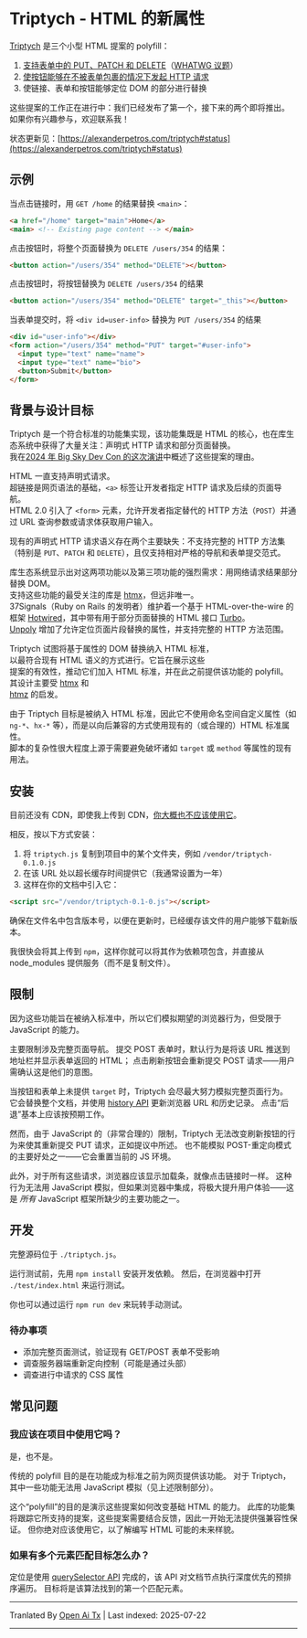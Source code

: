 ﻿
# Triptych - HTML 的新属性

[Triptych](https://alexanderpetros.com/triptych) 是三个小型 HTML 提案的 polyfill：

1. [支持表单中的 PUT、PATCH 和 DELETE](https://alexanderpetros.com/triptych/form-http-methods)（[WHATWG 议题](https://github.com/whatwg/html/issues/3577#issuecomment-2294931398)）
2. [使按钮能够在不被表单包裹的情况下发起 HTTP 请求](https://alexanderpetros.com/triptych/button-actions)
3. 使链接、表单和按钮能够定位 DOM 的部分进行替换

这些提案的工作正在进行中：我们已经发布了第一个，接下来的两个即将推出。
如果你有兴趣参与，欢迎联系我！

状态更新见：[https://alexanderpetros.com/triptych#status](https://alexanderpetros.com/triptych#status)

## 示例

当点击链接时，用 `GET /home` 的结果替换 `<main>`： 


```html
<a href="/home" target="main">Home</a>
<main> <!-- Existing page content --> </main>
```
点击按钮时，将整个页面替换为 `DELETE /users/354` 的结果：

```html
<button action="/users/354" method="DELETE"></button>
```
点击按钮时，将按钮替换为 `DELETE /users/354` 的结果

```html
<button action="/users/354" method="DELETE" target="_this"></button>
```


当表单提交时，将 `<div id=user-info>` 替换为 `PUT /users/354` 的结果


```html
<div id="user-info"></div>
<form action="/users/354" method="PUT" target="#user-info">
  <input type="text" name="name">
  <input type="text" name="bio">
  <button>Submit</button>
</form>
```
## 背景与设计目标

Triptych 是一个符合标准的功能集实现，该功能集既是 HTML 的核心，也在库生态系统中获得了大量关注：声明式 HTTP 请求和部分页面替换。  
我在[2024 年 Big Sky Dev Con 的这次演讲](https://unplannedobsolescence.com/blog/life-and-death-of-htmx/)中概述了这些提案的理由。

HTML 一直支持声明式请求。  
超链接是网页语法的基础，`<a>` 标签让开发者指定 HTTP 请求及后续的页面导航。  
HTML 2.0 引入了 `<form>` 元素，允许开发者指定替代的 HTTP 方法（`POST`）并通过 URL 查询参数或请求体获取用户输入。

现有的声明式 HTTP 请求语义存在两个主要缺失：不支持完整的 HTTP 方法集（特别是 `PUT`、`PATCH` 和 `DELETE`），且仅支持相对严格的导航和表单提交范式。

库生态系统显示出对这两项功能以及第三项功能的强烈需求：用网络请求结果部分替换 DOM。  
支持这些功能的最受关注的库是 [htmx](https://htmx.org/)，但远非唯一。  
37Signals（Ruby on Rails 的发明者）维护着一个基于 HTML-over-the-wire 的框架 [Hotwired](https://hotwired.dev/)，其中带有用于部分页面替换的 HTML 接口 [Turbo](https://turbo.hotwired.dev/)。  
[Unpoly](https://unpoly.com/) 增加了允许定位页面片段替换的属性，并支持完整的 HTTP 方法范围。

Triptych 试图将基于属性的 DOM 替换纳入 HTML 标准，  
以最符合现有 HTML 语义的方式进行。它旨在展示这些  
提案的有效性，推动它们加入 HTML 标准，并在此之前提供该功能的 polyfill。  
其设计主要受 [htmx](https://htmx.org/) 和  
[htmz](https://leanrada.com/htmz/) 的启发。

由于 Triptych 目标是被纳入 HTML 标准，因此它不使用命名空间自定义属性（如 `ng-*`、`hx-*` 等），而是以向后兼容的方式使用现有的（或合理的）HTML 标准属性。  
脚本的复杂性很大程度上源于需要避免破坏诸如 `target` 或 `method` 等属性的现有用法。


## 安装

目前还没有 CDN，即使我上传到 CDN，[你大概也不应该使用它](https://blog.wesleyac.com/posts/why-not-javascript-cdn)。

相反，按以下方式安装：

1. 将 `triptych.js` 复制到项目中的某个文件夹，例如 `/vendor/triptych-0.1.0.js`  
1. 在该 URL 处以超长缓存时间提供它（我通常设置为一年）  
1. 这样在你的文档中引入它：


```html
<script src="/vendor/triptych-0.1-0.js"></script>
```
确保在文件名中包含版本号，以便在更新时，已经缓存该文件的用户能够下载新版本。

我很快会将其上传到 `npm`，这样你就可以将其作为依赖项包含，并直接从 node_modules 提供服务（而不是复制文件）。

## 限制

因为这些功能旨在被纳入标准中，所以它们模拟期望的浏览器行为，但受限于 JavaScript 的能力。

主要限制涉及完整页面导航。
提交 POST 表单时，默认行为是将该 URL 推送到地址栏并显示表单返回的 HTML；
点击刷新按钮会重新提交 POST 请求——用户需确认这是他们的意图。

当按钮和表单上未提供 `target` 时，Triptych 会尽最大努力模拟完整页面行为。
它会替换整个文档，并使用 [history API](https://developer.mozilla.org/en-US/docs/Web/API/History) 更新浏览器 URL
和历史记录。
点击“后退”基本上应该按预期工作。

然而，由于 JavaScript 的（非常合理的）限制，Triptych 无法改变刷新按钮的行为来使其重新提交 PUT 请求，正如提议中所述。
也不能模拟 POST-重定向模式的主要好处之一——它会重置当前的 JS 环境。

此外，对于所有这些请求，浏览器应该显示加载条，就像点击链接时一样。
这种行为无法用 JavaScript 模拟，但如果浏览器中集成，将极大提升用户体验——这是 *所有* JavaScript 框架所缺少的主要功能之一。

## 开发

完整源码位于 `./triptych.js`。

运行测试前，先用 `npm install` 安装开发依赖。
然后，在浏览器中打开 `./test/index.html` 来运行测试。

你也可以通过运行 `npm run dev` 来玩转手动测试。

### 待办事项

* 添加完整页面测试，验证现有 GET/POST 表单不受影响
* 调查服务器端重新定向控制（可能是通过头部）
* 调查进行中请求的 CSS 属性

## 常见问题

### 我应该在项目中使用它吗？

是，也不是。

传统的 polyfill 目的是在功能成为标准之前为网页提供该功能。
对于 Triptych，其中一些功能无法用 JavaScript 模拟（见上述限制部分）。

这个“polyfill”的目的是演示这些提案如何改变基础 HTML 的能力。
此库的功能集将跟踪它所支持的提案，这些提案需要结合反馈，因此一开始无法提供强兼容性保证。
但你绝对应该使用它，以了解编写 HTML 可能的未来样貌。

### 如果有多个元素匹配目标怎么办？

定位是使用 [querySelector API](https://developer.mozilla.org/en-US/docs/Web/API/Document/querySelector) 完成的，该 API 对文档节点执行深度优先的预排序遍历。
目标将是该算法找到的第一个匹配元素。



---

Tranlated By [Open Ai Tx](https://github.com/OpenAiTx/OpenAiTx) | Last indexed: 2025-07-22

---